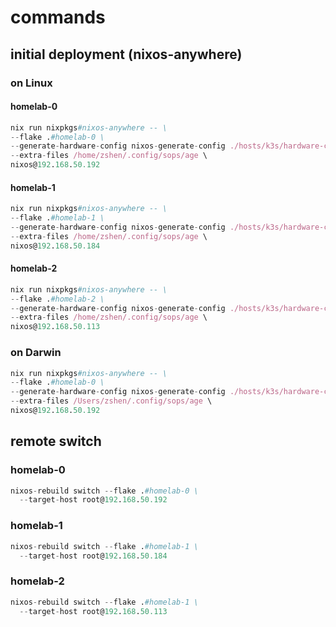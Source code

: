 # commands

## initial deployment (nixos-anywhere)

### on Linux

#### homelab-0

```nix
nix run nixpkgs#nixos-anywhere -- \
--flake .#homelab-0 \
--generate-hardware-config nixos-generate-config ./hosts/k3s/hardware-configuration-homelab-0.nix \
--extra-files /home/zshen/.config/sops/age \
nixos@192.168.50.192
```

#### homelab-1

```nix
nix run nixpkgs#nixos-anywhere -- \
--flake .#homelab-1 \
--generate-hardware-config nixos-generate-config ./hosts/k3s/hardware-configuration-homelab-1.nix \
--extra-files /home/zshen/.config/sops/age \
nixos@192.168.50.184
```

#### homelab-2

```nix
nix run nixpkgs#nixos-anywhere -- \
--flake .#homelab-2 \
--generate-hardware-config nixos-generate-config ./hosts/k3s/hardware-configuration-homelab-2.nix \
--extra-files /home/zshen/.config/sops/age \
nixos@192.168.50.113
```

### on Darwin

```nix
nix run nixpkgs#nixos-anywhere -- \
--flake .#homelab-0 \
--generate-hardware-config nixos-generate-config ./hosts/k3s/hardware-configuration-homelab-0.nix \
--extra-files /Users/zshen/.config/sops/age \
nixos@192.168.50.192
```

## remote switch

### homelab-0

```nix
nixos-rebuild switch --flake .#homelab-0 \
  --target-host root@192.168.50.192
```

### homelab-1

```nix
nixos-rebuild switch --flake .#homelab-1 \
  --target-host root@192.168.50.184
```

### homelab-2

```nix
nixos-rebuild switch --flake .#homelab-1 \
  --target-host root@192.168.50.113
```
